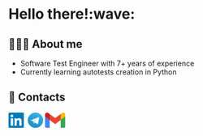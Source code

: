 <div align="left">
   <h1>
      Hello there!:wave:
   </h1>
</div>

<!--About me-->
## 👩🏻‍💻 About me
- Software Test Engineer with 7+ years of experience
- Currently learning autotests creation in Python

## 🧭 Contacts
[<img src='images/linkedin.png' alt='linkedin' height='30'>](https://www.linkedin.com/in/nsbelova/)
[<img src='images/tg.png' alt='telegram' height='30'>](https://t.me/natalya_s_belova)
[<img src='images/gmail.png' alt='gmail' height='30'>](mailto:natalya.s.belova@gmail.com) 



<!--Projects-->


<!--
**natalia-s-belova/natalia-s-belova** is a ✨ _special_ ✨ repository because its `README.md` (this file) appears on your GitHub profile.

Here are some ideas to get you started:

- 🔭 I’m currently working on ...
- 🌱 I’m currently learning ...
- 👯 I’m looking to collaborate on ...
- 🤔 I’m looking for help with ...
- 💬 Ask me about ...
- 📫 How to reach me: ...
- 😄 Pronouns: ...
- ⚡ Fun fact: ...
-->
